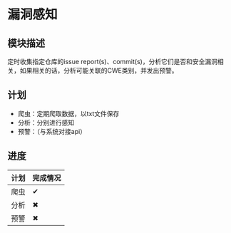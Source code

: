 # 漏洞感知

## 模块描述

定时收集指定仓库的issue report(s)、commit(s)，分析它们是否和安全漏洞相关，如果相关的话，分析可能关联的CWE类别，并发出预警。

## 计划

 - 爬虫：定期爬取数据，以txt文件保存
 - 分析：分别进行感知
 - 预警：（与系统对接api）

## 进度


| 计划 | 完成情况 |
| ------- | ------- |
| 爬虫 | &#x2714; |
| 分析 | &#x2716; |
| 预警 | &#x2716; |
